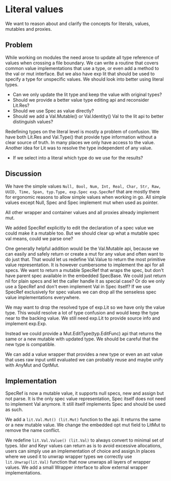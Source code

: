 Literal values
==============

We want to reason about and clarify the concepts for literals, values, mutables and proxies.

Problem
-------

While working on modules the need arose to update all type reference of values when crossing a file
boundary. We can write a routine that covers common value implementations that use a type, or even
add a method to the val or mut interface. But we also have exp lit that should be used to specify a
type for unspecific values. We should look into better using literal types.

 * Can we only update the lit type and keep the value with original types?
 * Should we provide a better value type editing api and reconsider Lit.Res?
 * Should we use Spec as value directly?
 * Should we add a Val.Mutable() or Val.Identity() Val to the lit api to better distinguish values?

Redefining types on the literal level is mostly a problem of confusion. We have both Lit.Res and
Val.Type() that provide type information without a clear source of truth. In many places we only
have access to the value. Another idea for Lit was to resolve the type independent of any value.

 * If we select into a literal which type do we use for the results?

Discussion
----------

We have the simple values `Null, Bool, Num, Int, Real, Char, Str, Raw, UUID, Time, Span, typ.Type,
exp.Spec exp.SpecRef` that are mostly there for ergonomic reasons to allow simple values when
working in go. All simple values except Null, Spec and Spec implement mut when used as pointer.

All other wrapper and container values and all proxies already implement mut.

We added SpecRef explicitly to edit the declaration of a spec value we could make it a mutable too.
But we should clear up what a mutable spec val means, could we parse one?

One generally helpful addition would be the Val.Mutable api, because we can easily and safely return
or create a mut for any value and often want to do just that. That would let us redefine Val.Value
to return the most primitive value representation. It is however cumbersome to implement the api
for all specs. We want to return a mutable SpecRef that wraps the spec, but don't have parent spec
available in the embedded SpecBase. We could just return nil for plain specs and let the caller
handle it as special case? Or do we only use a SpecRef and don't even implement Val in Spec itself?
If we use SpecRef exclusively for spec values we can drop all the senseless spec value
implementations everywhere.

We may want to drop the resolved type of exp.Lit so we have only the value type. This would resolve
a lot of type confusion and would keep the type near to the backing value. We still need exp.Lit to
provide source info and implement exp.Exp.

Instead we could provide a Mut.EditType(typ.EditFunc) api that returns the same or a new mutable
with updated type. We should be careful that the new type is compatible.

We can add a value wrapper that provides a new type or even an ast value that uses raw input until
evaluated we can probably reuse and maybe unify with AnyMut and OptMut.

Implementation
--------------

SpecRef is now a mutable value, it supports null specs, new and assign but not parse.
It is the only spec value representation, Spec itself does not need to implement Val anymore.
It still itself implements Spec and should be used as such.

We add a `lit.Val.Mut() (lit.Mut)` function to the api. It returns the same or a new mutable value.
We change the embedded opt mut field to LitMut to remove the name conflict.

We redefine `lit.Val.Value() (lit.Val)` to always convert to minimal set of types. Idxr and Keyr
values can return as is to avoid excessive allocations, users can simply use an implementation
of choice and assign.In places where we used it to unwrap wrapper types we correctly use
`lit.Unwrap(lit.Val)` function that now unwraps all layers of wrapper values. We add a small Wrapper
interface to allow external wrapper implementations.
